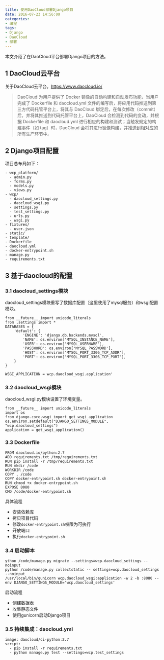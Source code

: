 ```yaml
---
title: 使用DaoCloud部署Django项目
date: 2016-07-23 14:56:00
categories:
- 编程
tags:
- Django
- DaoCloud
- 部署
---
```


本文介绍了在DaoCloud平台部署Django项目的方法。

## 1 DaoCloud云平台

关于DaoCloud云平台。https://www.daocloud.io/

> DaoCloud 为用户提供了 Docker 镜像的自动构建和自动发布功能，当用户完成了 Dockerfile 和 daocloud.yml 文件的编写后，将应用代码推送到第三方代码托管平台上，将其与 DaoCloud 绑定后，在每次修改（commit）后，并将其推送到代码托管平台上，DaoCloud 会检测到代码的变动，并根据 Dockerfile 和 daocloud.yml 进行相应的构建和测试；当触发规定的构建事件（如 tag）时，DaoCloud 会将其进行镜像构建，并推送到相对应的所有生产环节中。

<!-- more -->

## 2 Django项目配置

项目总布局如下：

```
- wcp_platform/
  - admin.py
  - forms.py
  - models.py
  - views.py
- wcp/
  - daocloud_settings.py
  - daocloud_wsgi.py
  - settings.py
  - test_settings.py
  - urls.py
  - wsgi.py
- fixtures/
  - user.json
- static/
- template/
- Dockerfile
- daocloud.yml
- docker-entrypoint.sh
- manage.py
- requirements.txt
```

## 3 基于daocloud的配置

### 3.1 daocloud_settings模块

daocloud_settings模块重写了数据库配置（这里使用了mysql服务）和wsgi配置模块。

```
from __future__ import unicode_literals
from .settings import *
DATABASES = {
    'default': {
        'ENGINE': 'django.db.backends.mysql',
        'NAME': os.environ['MYSQL_INSTANCE_NAME'],
        'USER': os.environ['MYSQL_USERNAME'],
        'PASSWORD': os.environ['MYSQL_PASSWORD'],
        'HOST': os.environ['MYSQL_PORT_3306_TCP_ADDR'],
        'PORT': os.environ['MYSQL_PORT_3306_TCP_PORT'],
    }
}

WSGI_APPLICATION = wcp.daocloud_wsgi.application'
```

### 3.2 daocloud_wsgi模块

daocloud_wsgi.py模块设置了环境变量。

```
from __future__ import unicode_literals
import os
from django.core.wsgi import get_wsgi_application
os.environ.setdefault("DJANGO_SETTINGS_MODULE", "wcp.daocloud_settings")
application = get_wsgi_application()
```

### 3.3 Dockerfile

```
FROM daocloud.io/python:2.7
ADD requirements.txt /tmp/requirements.txt
RUN pip install -r /tmp/requirements.txt
RUN mkdir /code
WORKDIR /code
COPY . /code
COPY docker-entrypoint.sh docker-entrypoint.sh
RUN chmod +x docker-entrypoint.sh
EXPOSE 8080
CMD /code/docker-entrypoint.sh
```

具体流程

- 安装依赖库
- 拷贝项目代码
- 修改`docker-entrypoint.sh`权限为可执行
- 开放端口
- 执行`docker-entrypoint.sh`

### 3.4 启动脚本

```
ython /code/manage.py migrate --settings=wcp.daocloud_settings --noinput
python /code/manage.py collectstatic -- settings=wcp.daocloud_settings --noinput
/usr/local/bin/gunicorn wcp.daocloud_wsgi:application -w 2 -b :8080 --env DJANGO_SETTINGS_MODULE='wcp.daocloud_settings'
```

启动流程

- 创建数据表
- 收集静态文件
- 使用gunicorn启动Django项目


### 3.5 持续集成：daocloud.yml

```
image: daocloud/ci-python:2.7
script:
  - pip install -r requirements.txt
  - python manage.py test --settings=wcp.test_settings
```
